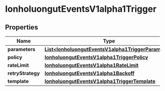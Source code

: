 

# IonholuongutEventsV1alpha1Trigger


## Properties

Name | Type | Description | Notes
------------ | ------------- | ------------- | -------------
**parameters** | [**List&lt;IonholuongutEventsV1alpha1TriggerParameter&gt;**](IonholuongutEventsV1alpha1TriggerParameter.md) |  |  [optional]
**policy** | [**IonholuongutEventsV1alpha1TriggerPolicy**](IonholuongutEventsV1alpha1TriggerPolicy.md) |  |  [optional]
**rateLimit** | [**IonholuongutEventsV1alpha1RateLimit**](IonholuongutEventsV1alpha1RateLimit.md) |  |  [optional]
**retryStrategy** | [**IonholuongutEventsV1alpha1Backoff**](IonholuongutEventsV1alpha1Backoff.md) |  |  [optional]
**template** | [**IonholuongutEventsV1alpha1TriggerTemplate**](IonholuongutEventsV1alpha1TriggerTemplate.md) |  |  [optional]



